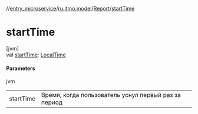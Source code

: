 //[entry_microservice](../../../index.md)/[ru.itmo.model](../index.md)/[Report](index.md)/[startTime](start-time.md)

# startTime

[jvm]\
val [startTime](start-time.md): [LocalTime](https://docs.oracle.com/javase/8/docs/api/java/time/LocalTime.html)

#### Parameters

jvm

| | |
|---|---|
| startTime | Время, когда пользователь уснул первый раз за период |